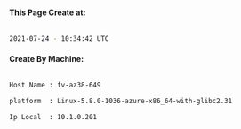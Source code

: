 
   
#### This Page Create at:

```bash

2021-07-24 - 10:34:42 UTC

```

#### Create By Machine:

```bash

Host Name : fv-az38-649

platform  : Linux-5.8.0-1036-azure-x86_64-with-glibc2.31

Ip Local  : 10.1.0.201

```

